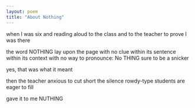 ```yaml
---
layout: poem
title: "About Nothing"
---
```



when I was six and reading
aloud to the class
and to the teacher
to prove
I was there

the word NOTHING
lay upon the page
with no clue within its sentence
within its context
with no way to pronounce:
No THING
sure to be a snicker

yes, that was what it meant

then the teacher
anxious to cut short
the silence
rowdy-type students
are eager to fill

gave it to me
NUTHING
